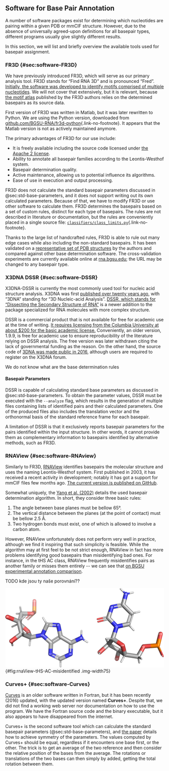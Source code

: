 ## Software for Base Pair Annotation

A number of software packages exist for determining which nucleotides are pairing within a given PDB or mmCIF structure.
However, due to the absence of universally agreed-upon definitions for all basepair types, different programs usually give slightly different results.
<!-- The differences are mostly constrained to non-typical basepairs and near  -->

In this section, we will list and briefly overview the available tools used for basepair assignment.


### FR3D {#sec:software-FR3D}

We have previously introduced FR3D, which will serve as our primary analysis tool.
FR3D stands for “Find RNA 3D” and is pronounced “Fred”.
[Initially, the software was developed to identify motifs comprised of multiple nucleotides](https://www.bgsu.edu/research/rna/software/fr3d.html).
We will not cover that extensively, but it is relevant, because [the motif atlas](https://doi.org/10.1261/rna.039438.113) published by the FR3D authors relies on the determined basepairs as its source data.

First version of FR3D was written in Matlab, but it was later rewritten to Python.
We are using the Python version, downloaded from [github.com/BGSU-RNA/fr3d-python](https://github.com/BGSU-RNA/fr3d-python){.link-no-footnote}.
It appears that the Matlab version is not as actively maintained anymore.

The primary advantages of FR3D for our use include:

* It is freely available including the source code licensed under [the Apache 2 license](https://github.com/BGSU-RNA/fr3d-python/blob/master/pyproject.toml#L10).
* Ability to annotate all basepair families according to the Leontis-Westhof system.
* Basepair determination quality.
* Active maintenance, allowing us to potential influence its algorithms.
* Ease of use in execution and output processing.

FR3D does not calculate the standard basepair parameters discussed in @sec:std-base-parameters, and it does not support writing out its own calculated parameters.
Because of that, we have to modify FR3D or use other software to calculate them.
FR3D determines the basepairs based on a set of custom rules, distinct for each type of basepairs.
The rules are not described in literature or documentation, but the rules are conveniently placed in a single source file: [`classifiers/class_limits.py`](https://github.com/BGSU-RNA/fr3d-python/blob/6f0a75ed547c7862d804a8a70ad73e04de89955f/fr3d/classifiers/class_limits.py#L340){.link-no-footnote}.

Thanks to the large list of handcrafted rules, FR3D is able to rule out many edge cases while also including the non-standard basepairs.
It has been validated on a [representative set of PDB structures](https://doi.org/10.1007/978-3-642-25740-7_13) by the authors and compared against other base determination software.
The cross-validation experiments are currently available online at [rna.bgsu.edu](http://rna.bgsu.edu/experiments/annotations/compare_v7_cWW_A,G_3.0A.html); the URL may be changed to any basepair type.


### X3DNA DSSR {#sec:software-DSSR}

X3DNA-DSSR is currently the most commonly used tool for nucleic acid structure analysis.
X3DNA was first [published over twenty years ago](https://doi.org/10.1093/nar/gkg680), with “3DNA” standing for “3D Nucleic-acid Analysis”.
[DSSR, which stands for “Dissecting the Secondary Structure of RNA”](https://doi.org/10.1093/nar/gkv716) is a newer addition to the package specialized for RNA molecules with more complex structure.

DSSR is a commercial product that is not available for free for academic use at the time of writing.
[It requires licensing from the Columbia University at about \$200 for the basic academic license.](https://inventions.techventures.columbia.edu/technologies/dssr-an-integrated--CU20391)
Conveniently, an older version, 1.9.9, is free for academic use to ensure reproducibility of the literature relying on DSSR analysis.
The free version was later withdrawn citing the lack of governmental funding as the reason.
On the other hand, the source code of [3DNA was made public in 2016](https://x3dna.org/highlights/3dna-c-source-code-is-available), although users are required to register on the X3DNA forum.

We do not know what are the base determination rules

#### Basepair Parameters

DSSR is capable of calculating standard base parameters as discussed in @sec:std-base-parameters.
To obtain the parameter values, DSSR must be executed with the `--analyze` flag, which results in the generation of multiple files containing lists of identified pairs and their calculated parameters.
One of the produced files also includes the translation vector and the orthonormal basis of the standard reference frame for each basepair.

A limitation of DSSR is that it exclusively reports basepair parameters for the pairs identified within the input structure.
In other words, it cannot provide them as complementary information to basepairs identified by alternative methods, such as FR3D.


### RNAView {#sec:software-RNAview}

Similarly to FR3D, [RNAView](https://doi.org/10.1093/nar/gkg529) identifies basepairs the molecular structure and uses the naming Leontis-Westhof system.
First published in 2003, it has received a recent activity in development; notably it has got a support for mmCIF files few months ago.
[The current version is published on GitHub](https://github.com/rcsb/RNAView).

Somewhat uniquely, the [Yang et al. (2002)](https://doi.org/10.1093/nar/gkg529) details the used basepair determination algorithm.
In short, they consider three basic rules:

1. The angle between base planes must be bellow 65°.
2. The vertical distance between the planes (at the point of contact) must be bellow 2.5 Å.
3. Two hydrogen bonds must exist, one of which is allowed to involve a carbon atom.

However, RNAView unfortunately does not perform very well in practice, although we find it inspiring that such simplicity is feasible.
While the algorithm may at first feel to be not strict enough, RNAView in fact has more problems identifying good basepairs than misidentifying bad ones.
For instance, in the tHS AC class, RNAView frequently misidentifies pairs as another family or misses them entirely -- we can see that [on BGSU experimental annotation comparison](http://rna.bgsu.edu/experiments/annotations/compare_v7_tHS_A,C_3.0A.html).

TODO kde jsou ty naše porovnání??

![A clear trans Hoogsteen/Sugar A-C basepair as trans Watson/Sugar basepair misidentified by RNAView. The mistake is very undertandable, as the adenine bound exclusively through the N6 atom, which is part of both Hoogsteen and Watson-Crick edges. See @sec:basepair-metrics-ypr for more discussion regarding this issue.](../img/rnaView-tHS-AC-misidentified.png){#fig:rnaView-tHS-AC-misidentified .img-width75}


### Curves+ {#sec:software-Curves}

[Curves](https://doi.org/10.1093/nar/gkp608) is an older software written in Fortran, but it has been recently (2016) updated, with the updated version named **Curves+**.
Despite that, we did not find a working web server nor documentation on how to use the program.
We have the Fortran source code and the binary executable, but it also appears to have disappeared from the internet.

Curves+ is the second software tool which can calculate the standard basepair parameters (@sec:std-base-parameters), and [the paper](https://doi.org/10.1093/nar/gkp608) details how to achieve symmetry of the parameters.
The values computed by Curves+ should be equal, regardless if it encounters one base first, or the other.
The trick is to get an average of the two reference and then consider the relative position of the bases from the average.
The rotations or translations of the two bases can then simply by added, getting the total rotation between them.


<!-- The original Curves was the subject of discussion in the ["Resolving the discrepancies among nucleic acid conformational analyses"](https://doi.org/10.1006/jmbi.1998.2390), since it used different reference frame and different formulas for the parameters.
However, Curves+ resolves the issue, allowing the standard reference frame -->
